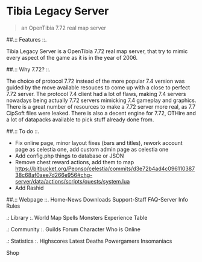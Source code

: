 # Tibia Legacy Server
>an OpenTibia 7.72 real map server

##.:: Features ::.

Tibia Legacy Server is a OpenTibia 7.72 real map server, that try to mimic every aspect of the game as it is in the year of 2006.
 
##.:: Why 7.72? ::.

The choice of protocol 7.72 instead of the more popular 7.4 version was guided by the move available resouces to come up with a close to perfect 7.72 server. The protocol 7.4 client had a lot of flaws, making 7.4 servers nowadays being actually 7.72 servers mimicking 7.4 gameplay and graphics. There is a great number of resources to make a 7.72 server more real, as 7.7 CipSoft files were leaked. There is also a decent engine for 7.72, OTHire and a lot of datapacks available to pick stuff already done from.

##.:: To do ::.

- Fix online page, minor layout fixes (bars and titles), rework account page as celestia one, add custom admin page as celestia one
- Add config.php things to database or JSON
- Remove chest reward actions, add them to map https://bitbucket.org/Peonso/celestia/commits/d3e72b4ad4c09611038738c68af0aee7d266e956#chg-server/data/actions/scripts/quests/system.lua
- Add Rashid

##.:: Webpage ::.
Home-News
Downloads
Support-Staff
FAQ-Server Info
Rules

.: Library :.
World Map
Spells
Monsters
Experience Table

.: Community :.
Guilds
Forum
Character
Who is Online

.: Statistics :.
Highscores
Latest Deaths
Powergamers
Insomaniacs

Shop
